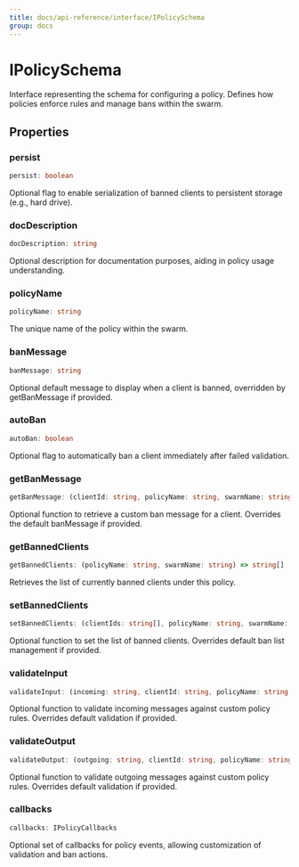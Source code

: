 ```yaml
---
title: docs/api-reference/interface/IPolicySchema
group: docs
---
```


# IPolicySchema

Interface representing the schema for configuring a policy.
Defines how policies enforce rules and manage bans within the swarm.

## Properties

### persist

```ts
persist: boolean
```

Optional flag to enable serialization of banned clients to persistent storage (e.g., hard drive).

### docDescription

```ts
docDescription: string
```

Optional description for documentation purposes, aiding in policy usage understanding.

### policyName

```ts
policyName: string
```

The unique name of the policy within the swarm.

### banMessage

```ts
banMessage: string
```

Optional default message to display when a client is banned, overridden by getBanMessage if provided.

### autoBan

```ts
autoBan: boolean
```

Optional flag to automatically ban a client immediately after failed validation.

### getBanMessage

```ts
getBanMessage: (clientId: string, policyName: string, swarmName: string) => string | Promise<string>
```

Optional function to retrieve a custom ban message for a client.
Overrides the default banMessage if provided.

### getBannedClients

```ts
getBannedClients: (policyName: string, swarmName: string) => string[] | Promise<string[]>
```

Retrieves the list of currently banned clients under this policy.

### setBannedClients

```ts
setBannedClients: (clientIds: string[], policyName: string, swarmName: string) => void | Promise<void>
```

Optional function to set the list of banned clients.
Overrides default ban list management if provided.

### validateInput

```ts
validateInput: (incoming: string, clientId: string, policyName: string, swarmName: string) => boolean | Promise<boolean>
```

Optional function to validate incoming messages against custom policy rules.
Overrides default validation if provided.

### validateOutput

```ts
validateOutput: (outgoing: string, clientId: string, policyName: string, swarmName: string) => boolean | Promise<boolean>
```

Optional function to validate outgoing messages against custom policy rules.
Overrides default validation if provided.

### callbacks

```ts
callbacks: IPolicyCallbacks
```

Optional set of callbacks for policy events, allowing customization of validation and ban actions.
